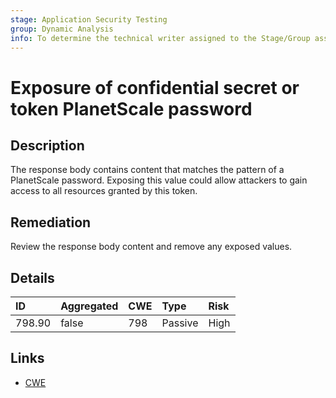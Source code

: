 ```yaml
---
stage: Application Security Testing
group: Dynamic Analysis
info: To determine the technical writer assigned to the Stage/Group associated with this page, see https://handbook.gitlab.com/handbook/product/ux/technical-writing/#assignments
---
```


# Exposure of confidential secret or token PlanetScale password

## Description

The response body contains content that matches the pattern of a PlanetScale password.
Exposing this value could allow attackers to gain access to all resources granted by this token.

## Remediation

Review the response body content and remove any exposed values.

## Details

| ID | Aggregated | CWE | Type | Risk |
|:---|:--------|:--------|:--------|:--------|
| 798.90 | false | 798 | Passive | High |

## Links

- [CWE](https://cwe.mitre.org/data/definitions/798.html)
